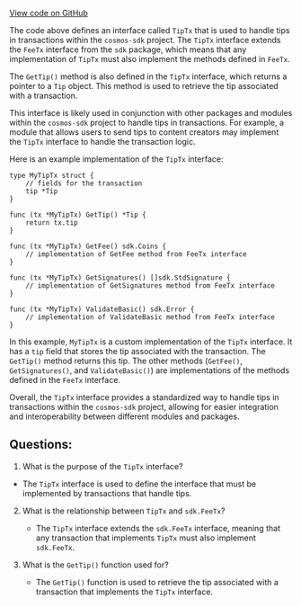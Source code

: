 [View code on GitHub](https://github.com/cosmos/cosmos-sdk.git/types/tx/tips.go)

The code above defines an interface called `TipTx` that is used to handle tips in transactions within the `cosmos-sdk` project. The `TipTx` interface extends the `FeeTx` interface from the `sdk` package, which means that any implementation of `TipTx` must also implement the methods defined in `FeeTx`. 

The `GetTip()` method is also defined in the `TipTx` interface, which returns a pointer to a `Tip` object. This method is used to retrieve the tip associated with a transaction. 

This interface is likely used in conjunction with other packages and modules within the `cosmos-sdk` project to handle tips in transactions. For example, a module that allows users to send tips to content creators may implement the `TipTx` interface to handle the transaction logic. 

Here is an example implementation of the `TipTx` interface:

```
type MyTipTx struct {
    // fields for the transaction
    tip *Tip
}

func (tx *MyTipTx) GetTip() *Tip {
    return tx.tip
}

func (tx *MyTipTx) GetFee() sdk.Coins {
    // implementation of GetFee method from FeeTx interface
}

func (tx *MyTipTx) GetSignatures() []sdk.StdSignature {
    // implementation of GetSignatures method from FeeTx interface
}

func (tx *MyTipTx) ValidateBasic() sdk.Error {
    // implementation of ValidateBasic method from FeeTx interface
}
```

In this example, `MyTipTx` is a custom implementation of the `TipTx` interface. It has a `tip` field that stores the tip associated with the transaction. The `GetTip()` method returns this tip. The other methods (`GetFee()`, `GetSignatures()`, and `ValidateBasic()`) are implementations of the methods defined in the `FeeTx` interface. 

Overall, the `TipTx` interface provides a standardized way to handle tips in transactions within the `cosmos-sdk` project, allowing for easier integration and interoperability between different modules and packages.
## Questions: 
 1. What is the purpose of the `TipTx` interface?
   - The `TipTx` interface is used to define the interface that must be implemented by transactions that handle tips.

2. What is the relationship between `TipTx` and `sdk.FeeTx`?
   - The `TipTx` interface extends the `sdk.FeeTx` interface, meaning that any transaction that implements `TipTx` must also implement `sdk.FeeTx`.

3. What is the `GetTip()` function used for?
   - The `GetTip()` function is used to retrieve the tip associated with a transaction that implements the `TipTx` interface.